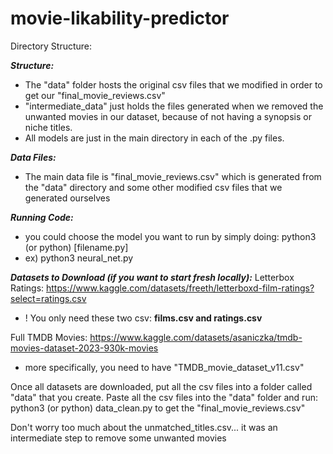 # movie-likability-predictor

Directory Structure:

**_Structure:_**

- The "data" folder hosts the original csv files that we modified in order to get our "final_movie_reviews.csv"
- "intermediate_data" just holds the files generated when we removed the unwanted movies in our dataset, because of not having a synopsis or niche titles.
- All models are just in the main directory in each of the .py files.

**_Data Files:_**

- The main data file is "final_movie_reviews.csv" which is generated from the "data" directory and some other modified csv files that we generated ourselves

**_Running Code:_**

- you could choose the model you want to run by simply doing: python3 (or python) [filename.py]
- ex) python3 neural_net.py

**_Datasets to Download (if you want to start fresh locally):_**
Letterbox Ratings: https://www.kaggle.com/datasets/freeth/letterboxd-film-ratings?select=ratings.csv

- ! You only need these two csv: **films.csv and ratings.csv**

Full TMDB Movies: https://www.kaggle.com/datasets/asaniczka/tmdb-movies-dataset-2023-930k-movies

- more specifically, you need to have "TMDB_movie_dataset_v11.csv"

Once all datasets are downloaded, put all the csv files into a folder called "data" that you create. Paste all the csv files into the "data" folder and run:
python3 (or python) data_clean.py to get the "final_movie_reviews.csv"

Don't worry too much about the unmatched_titles.csv... it was an intermediate step to remove some unwanted movies
